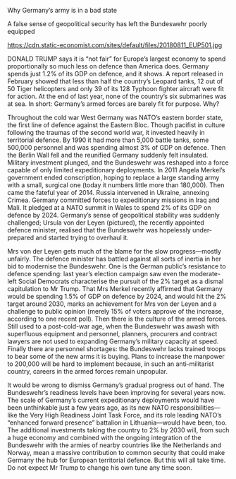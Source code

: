 Why Germany’s army is in a bad state

A false sense of geopolitical security has left the Bundeswehr poorly equipped

https://cdn.static-economist.com/sites/default/files/20180811_EUP501.jpg

DONALD TRUMP says it is “not fair” for Europe’s largest economy to spend proportionally so much less on defence than America does. Germany spends just 1.2% of its GDP on defence, and it shows. A report released in February showed that less than half the country’s Leopard tanks, 12 out of 50 Tiger helicopters and only 39 of its 128 Typhoon fighter aircraft were fit for action. At the end of last year, none of the country’s six submarines was at sea. In short: Germany’s armed forces are barely fit for purpose. Why?

Throughout the cold war West Germany was NATO’s eastern border state, the first line of defence against the Eastern Bloc. Though pacifist in culture following the traumas of the second world war, it invested heavily in territorial defence. By 1990 it had more than 5,000 battle tanks, some 500,000 personnel and was spending almost 3% of GDP on defence. Then the Berlin Wall fell and the reunified Germany suddenly felt insulated. Military investment plunged, and the Bundeswehr was reshaped into a force capable of only limited expeditionary deployments. In 2011 Angela Merkel’s government ended conscription, hoping to replace a large standing army with a small, surgical one (today it numbers little more than 180,000). Then came the fateful year of 2014. Russia intervened in Ukraine, annexing Crimea. Germany committed forces to expeditionary missions in Iraq and Mali. It pledged at a NATO summit in Wales to spend 2% of its GDP on defence by 2024. Germany’s sense of geopolitical stability was suddenly challenged; Ursula von der Leyen (pictured), the recently appointed defence minister, realised that the Bundeswehr was hopelessly under-prepared and started trying to overhaul it.

Mrs von der Leyen gets much of the blame for the slow progress—mostly unfairly. The defence minister has battled against all sorts of inertia in her bid to modernise the Bundeswehr. One is the German public’s resistance to defence spending: last year’s election campaign saw even the moderate-left Social Democrats characterise the pursuit of the 2% target as a dismal capitulation to Mr Trump. That Mrs Merkel recently affirmed that Germany would be spending 1.5% of GDP on defence by 2024, and would hit the 2% target around 2030, marks an achievement for Mrs von der Leyen and a challenge to public opinion (merely 15% of voters approve of the increase, according to one recent poll). Then there is the culture of the armed forces. Still used to a post-cold-war age, when the Bundeswehr was awash with superfluous equipment and personnel, planners, procurers and contract lawyers are not used to expanding Germany’s military capacity at speed. Finally there are personnel shortages: the Bundeswehr lacks trained troops to bear some of the new arms it is buying. Plans to increase the manpower to 200,000 will be hard to implement because, in such an anti-militarist country, careers in the armed forces remain unpopular. 

It would be wrong to dismiss Germany’s gradual progress out of hand. The Bundeswehr’s readiness levels have been improving for several years now. The scale of Germany’s current expeditionary deployments would have been unthinkable just a few years ago, as its new NATO responsibilities—like the Very High Readiness Joint Task Force, and its role leading NATO’s “enhanced forward presence” battalion in Lithuania—would have been, too. The additional investments taking the country to 2% by 2030 will, from such a huge economy and combined with the ongoing integration of the Bundeswehr with the armies of nearby countries like the Netherlands and Norway, mean a massive contribution to common security that could make Germany the hub for European territorial defence. But this will all take time. Do not expect Mr Trump to change his own tune any time soon.